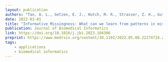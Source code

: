 ```yaml
---
layout: publication
authors: "Tan, A. L., Getzen, E. J., Hutch, M. R., Strasser, Z. H., Gutiérrez-Sacristán, A., Le, T. T., ... and Holmes, J. H. "
date: 2022-03-01
title: "Informative Missingness: What can we learn from patterns in missing laboratory data in the electronic health record?"
publication: Journal of Biomedical Informatics
link: https://doi.org/10.1016/j.jbi.2023.104306
preprint: https://www.medrxiv.org/content/10.1101/2022.05.08.22274724.abstract
tags:
    - applications 
    - biomedical informatics
---
```

